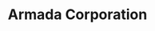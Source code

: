 ---
title: Armada Corporation
slug: armada-corporation
updated-on: '2024-05-30T13:44:31.749Z'
created-on: '2024-05-30T13:41:46.671Z'
published-on: '2024-05-30T13:54:32.469Z'
f_city-state-2:
- cms/city/tumwater-wa.md
- cms/city/kennewick-wa.md
- cms/city/yakima-wa.md
- cms/city/wenatchee-wa.md
- cms/city/okanogan-wa.md
- cms/city/moses-lake-wa.md
f_locations:
- cms/payday-loan/armada-corporation-4817.md
- cms/payday-loan/armada-corporation-4818.md
- cms/payday-loan/armada-corporation-4819.md
- cms/payday-loan/armada-corporation-4820.md
- cms/payday-loan/armada-corporation-4821.md
- cms/payday-loan/armada-corporation-4822.md
- cms/payday-loan/armada-corporation-4823.md
f_states:
- cms/state/washington.md
layout: '[company].html'
tags: company
---